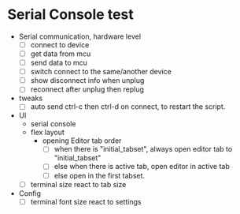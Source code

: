 # Serial Console test

- Serial communication, hardware level
    - [ ] connect to device
    - [ ] get data from mcu
    - [ ] send data to mcu
    - [ ] switch connect to the same/another device
    - [ ] show disconnect info when unplug
    - [ ] reconnect after unplug then replug
- tweaks
    - [ ] auto send ctrl-c then ctrl-d on connect, to restart the script.
- UI
    - serial console
    - flex layout
        - opening Editor tab order
            - [ ] when there is "initial_tabset", always open editor tab to "initial_tabset"
            - [ ] else when there is active tab, open editor in active tab
            - [ ] else open in the first tabset. 
    - [ ] terminal size react to tab size
- Config
    - [ ] terminal font size react to settings